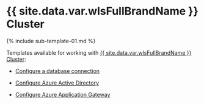 # {{ site.data.var.wlsFullBrandName }} Cluster

{% include sub-template-01.md %}

Templates available for working with [{{ site.data.var.wlsFullBrandName }} Cluster](https://portal.azure.com/#create/oracle.20191007-arm-oraclelinux-wls-cluster20191007-arm-oraclelinux-wls-cluster):

* [Configure a database connection](dbTemplate.md)

* [Configure Azure Active Directory](aadNestedTemplate.md)

* [Configure Azure Application Gateway](appGatewayNestedTemplate.md)

